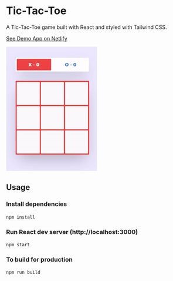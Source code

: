 # Tic-Tac-Toe

A Tic-Tac-Toe game built with React and styled with Tailwind CSS.

[See Demo App on Netlify](https://fimple-case-xox.netlify.app/)

![tic-tac-toe](https://raw.githubusercontent.com/kadirboylu/tic-tac-toe/master/screenshots/tic-tac-toe.gif)</div>

## Usage

### Install dependencies

```
npm install
```

### Run React dev server (http://localhost:3000)

```
npm start
```

### To build for production

```
npm run build
```
